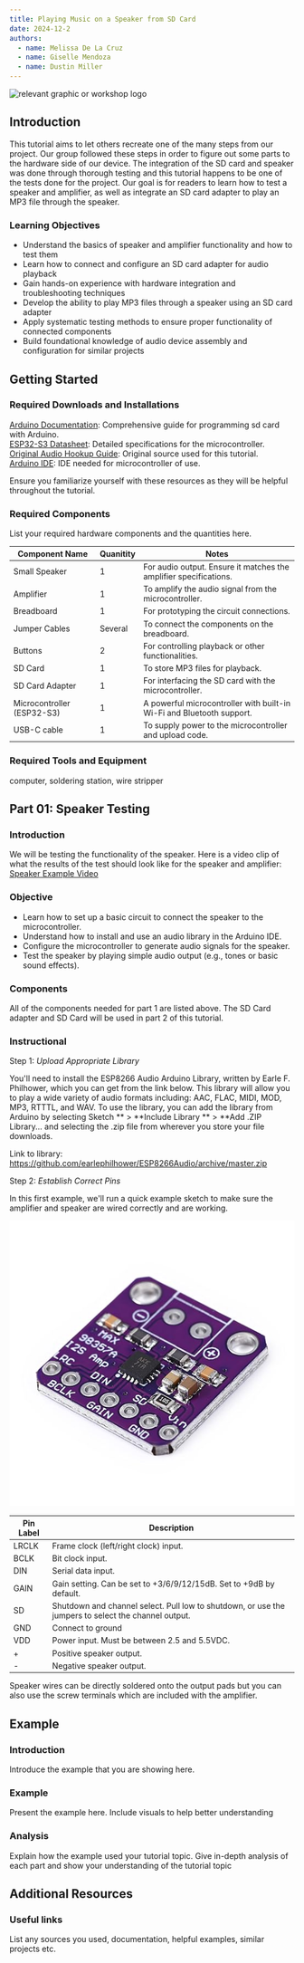```yaml
---
title: Playing Music on a Speaker from SD Card
date: 2024-12-2
authors:
  - name: Melissa De La Cruz
  - name: Giselle Mendoza
  - name: Dustin Miller
---
```


![relevant graphic or workshop logo](image/path)

## Introduction

This tutorial aims to let others recreate one of the many steps from our project. Our group followed these steps in order to figure out some parts to the hardware side of our device. The integration of the SD card and speaker was done through thorough testing and this tutorial happens to be one of the tests done for the project. Our goal is for readers to learn how to test a speaker and amplifier, as well as integrate an SD card adapter to play an MP3 file through the speaker.

### Learning Objectives

- Understand the basics of speaker and amplifier functionality and how to test them
- Learn how to connect and configure an SD card adapter for audio playback
- Gain hands-on experience with hardware integration and troubleshooting techniques
- Develop the ability to play MP3 files through a speaker using an SD card adapter
- Apply systematic testing methods to ensure proper functionality of connected components
- Build foundational knowledge of audio device assembly and configuration for similar projects


## Getting Started


### Required Downloads and Installations

[Arduino Documentation](https://docs.arduino.cc/libraries/sd/): Comprehensive guide for programming sd card with Arduino.\
[ESP32-S3 Datasheet](https://www.espressif.com/sites/default/files/documentation/esp32-s3_datasheet_en.pdf): Detailed specifications for the microcontroller.\
[Original Audio Hookup Guide](https://learn.sarkfun.com/tutorials/i2s-audio-breakout-hookup-guide/all): Original source used for this tutorial.\
[Arduino IDE](https://www.arduino.cc/en/software): IDE needed for microcontroller of use.

Ensure you familiarize yourself with these resources as they will be helpful throughout the tutorial.

### Required Components

List your required hardware components and the quantities here.

| Component Name | Quanitity | Notes |
| -------------- | --------- | ----- |
| Small Speaker  |1          | For audio output. Ensure it matches the amplifier specifications.
| Amplifier      |1          | To amplify the audio signal from the microcontroller.
| Breadboard     |1          | For prototyping the circuit connections.
| Jumper Cables  |Several    | To connect the components on the breadboard.
| Buttons        |2          | For controlling playback or other functionalities.
| SD Card        |1          | To store MP3 files for playback.
| SD Card Adapter|1          | For interfacing the SD card with the microcontroller.
| Microcontroller (ESP32-S3)|1| A powerful microcontroller with built-in Wi-Fi and Bluetooth support.
| USB-C cable    | 1         | To supply power to the microcontroller and upload code.

### Required Tools and Equipment

computer, soldering station, wire stripper

## Part 01: Speaker Testing

### Introduction

We will be testing the functionality of the speaker.
Here is a video clip of what the results of the test should look like for the speaker and amplifier: [Speaker Example Video](https://youtube.com/shorts/FYhkYiKPkjs?feature=share)

### Objective

- Learn how to set up a basic circuit to connect the speaker to the microcontroller.
- Understand how to install and use an audio library in the Arduino IDE.
- Configure the microcontroller to generate audio signals for the speaker.
- Test the speaker by playing simple audio output (e.g., tones or basic sound effects).


### Components

All of the components needed for part 1 are listed above. The SD Card adapter and SD Card will be used in part 2 of this tutorial.

### Instructional

Step 1: *Upload Appropriate Library*

You'll need to install the ESP8266 Audio Arduino Library, written by Earle F. Philhower, which you can get from the link below. This library will allow you to play a wide variety of audio formats including: AAC, FLAC, MIDI, MOD, MP3, RTTTL, and WAV. To use the library, you can add the library from Arduino by selecting Sketch ** > **Include Library ** > **Add .ZIP Library... and selecting the .zip file from wherever you store your file downloads.

Link to library: https://github.com/earlephilhower/ESP8266Audio/archive/master.zip

Step 2: *Establish Correct Pins*

In this first example, we'll run a quick example sketch to make sure the amplifier and speaker are wired correctly and are working.

![Image of Speaker Amplifier](Max98375_Breakout_front.png)

| Pin Label | Description                                                                                       |
|-----------|---------------------------------------------------------------------------------------------------|
| LRCLK     | Frame clock (left/right clock) input.                                                             |
| BCLK      | Bit clock input.                                                                                  |
| DIN       | Serial data input.                                                                                |
| GAIN      | Gain setting. Can be set to +3/6/9/12/15dB. Set to +9dB by default.                                |
| SD        | Shutdown and channel select. Pull low to shutdown, or use the jumpers to select the channel output.|
| GND       | Connect to ground                                                                                 |
| VDD       | Power input. Must be between 2.5 and 5.5VDC. 
|+|Positive speaker output.
|-|Negative speaker output.

Speaker wires can be directly soldered onto the output pads but you can also use the screw terminals which are included with the amplifier.




## Example

### Introduction

Introduce the example that you are showing here.

### Example

Present the example here. Include visuals to help better understanding

### Analysis

Explain how the example used your tutorial topic. Give in-depth analysis of each part and show your understanding of the tutorial topic

## Additional Resources

### Useful links

List any sources you used, documentation, helpful examples, similar projects etc.